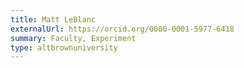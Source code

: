 ```yaml
---
title: Matt LeBlanc
externalUrl: https://orcid.org/0000-0001-5977-6418
summary: Faculty, Experiment
type: altbrownuniversity
---
```

